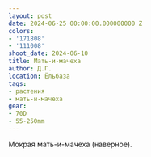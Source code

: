 ```yaml
---
layout: post
date: 2024-06-25 00:00:00.000000000 Z
colors:
- '171808'
- '111008'
shoot_date: 2024-06-10
title: Мать-и-мачеха
author: Д.Г.
location: Ёльбаза
tags:
- растения
- мать-и-мачеха
gear:
- 70D
- 55-250mm
---
```

Мокрая мать-и-мачеха (наверное).

